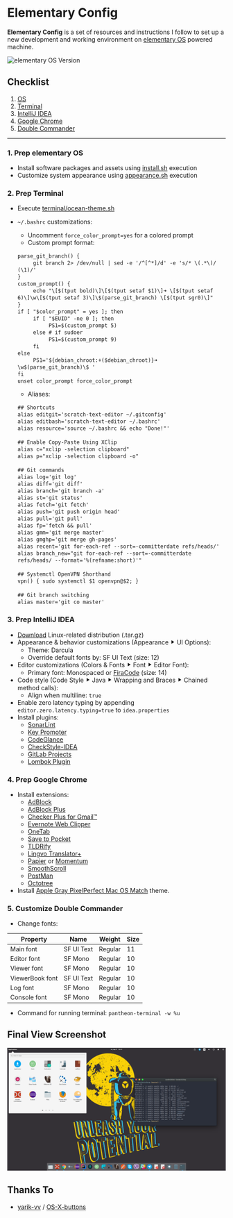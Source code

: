 # Elementary Config

**Elementary Config** is a set of resources and instructions I follow to set up a new development and working environment on  [elementary OS](https://elementary.io) powered machine.

![elementary OS Version](https://img.shields.io/badge/-0.4%20Loki-64b9f1.svg?logo=data%3Aimage%2Fpng%3Bbase64%2CiVBORw0KGgoAAAANSUhEUgAAAA4AAAAOCAYAAAAfSC3RAAABjUlEQVQ4T13SPcjPYRTG8c%2BFwWuJsJiYJCLEyqIICSmSSGGgDDIwCIW8FLJTYvESJvUYngkZKINVGURSSo9SnqNb91%2F%2F3NPvdzrfc65znRNDr6rm4igW9%2FAvTMR73EjyZZCewUdV7cBenMcntP%2FpeIQJOIU7Se435i%2FYobW922HMw8Ve9DJa8nNcw2iD0%2BXdwmbsajKTnBhSMqN32lJVrXNTcKCB5%2FAMb%2FESK5P8HALbjE%2BSbOzqVmFTAx8nadV2Yk2SY%2F8Ztg7Lk1zp4Hw8bOCjJFur6jQ%2BJGmy%2F76qmoJ7zbQk33vsLhY28EGSbVV1HGNJbvaEybiNq0le9VgzbjaWNvBpkk1VtQKXkqyrqkW4gHNJXndoDzZgNx408CxGkoxW1Qja0n%2FgSJLPVTULZzANh7CsFRiso%2B2oSWuujmE93mAmpnYl96uqOdzWsX9wANt78sEk41XVdrcAH5N861IbdL0dQpKHwyfX4H19rhf%2FrWQ1TuJWg%2F6d3JD9c9psWILfGMckvOtH%2FnWQ%2BwddkrYPQjXONwAAAABJRU5ErkJggg%3D%3D)

## Checklist

1. [OS](#1-prep-elementary-os)
2. [Terminal](#2-prep-terminal)
3. [IntelliJ IDEA](#3-prep-intellij-idea)
4. [Google Chrome](#4-prep-google-chrome)
5. [Double Commander](#5-customize-double-commander)

---

### 1. Prep elementary OS

- Install software packages and assets using [install.sh](install.sh) execution
- Customize system appearance using [appearance.sh](appearance.sh) execution

### 2. Prep Terminal

- Execute [terminal/ocean-theme.sh](terminal/ocean-theme.sh)
- `~/.bashrc` customizations:
  - Uncomment `force_color_prompt=yes` for a colored prompt
  - Custom prompt format:

  ```
  parse_git_branch() {
       git branch 2> /dev/null | sed -e '/^[^*]/d' -e 's/* \(.*\)/ (\1)/'
  }
  custom_prompt() {
       echo "\[$(tput bold)\]\[$(tput setaf $1)\]➜ \[$(tput setaf 6)\]\w\[$(tput setaf 3)\]\$(parse_git_branch) \[$(tput sgr0)\]"
  }
  if [ "$color_prompt" = yes ]; then
       if [ "$EUID" -ne 0 ]; then
            PS1=$(custom_prompt 5)
       else # if sudoer
            PS1=$(custom_prompt 9)
       fi
  else
       PS1='${debian_chroot:+($debian_chroot)}➜ \w$(parse_git_branch)\$ '
  fi
  unset color_prompt force_color_prompt
  ```

  - Aliases:

  ```
  ## Shortcuts
  alias editgit='scratch-text-editor ~/.gitconfig'
  alias editbash='scratch-text-editor ~/.bashrc'
  alias resource='source ~/.bashrc && echo "Done!"'

  ## Enable Copy-Paste Using XClip
  alias c="xclip -selection clipboard"
  alias p="xclip -selection clipboard -o"   

  ## Git commands
  alias log='git log'
  alias diff='git diff'
  alias branch='git branch -a'
  alias st='git status'
  alias fetch='git fetch'
  alias push='git push origin head'
  alias pull='git pull'
  alias fp='fetch && pull'
  alias gmm='git merge master'
  alias gmghp='git merge gh-pages'
  alias recent='git for-each-ref --sort=-committerdate refs/heads/'
  alias branch_new="git for-each-ref --sort=-committerdate refs/heads/ --format='%(refname:short)'"

  ## Systemctl OpenVPN Shorthand
  vpn() { sudo systemctl $1 openvpn@$2; }

  ## Git branch switching
  alias master='git co master'
  ```

### 3. Prep IntelliJ IDEA

- [Download](https://www.jetbrains.com/idea/specials/idea/idea.html) Linux-related distribution (.tar.gz)
- Appearance & behavior customizations (Appearance ⯈ UI Options):
  - Theme: Darcula
  - Override default fonts by: SF UI Text (size: 12)
- Editor customizations (Colors & Fonts ⯈ Font ⯈ Editor Font):
  - Primary font: Monospaced or [FiraCode](https://github.com/tonsky/FiraCode) (size: 14)
- Code style (Code Style ⯈ Java ⯈ Wrapping and Braces ⯈ Chained method calls):
  - Align when multiline: `true`
- Enable zero latency typing by appending `editor.zero.latency.typing=true` to `idea.properties`
- Install plugins:
  - [SonarLint](https://plugins.jetbrains.com/plugin/7973)
  - [Key Promoter](https://plugins.jetbrains.com/plugin/4455)
  - [CodeGlance](https://plugins.jetbrains.com/plugin/7275)
  - [CheckStyle-IDEA](https://plugins.jetbrains.com/plugin/1065)
  - [GitLab Projects](https://plugins.jetbrains.com/plugin/7975)
  - [Lombok Plugin](https://plugins.jetbrains.com/plugin/6317)

### 4. Prep Google Chrome

- Install extensions:
  - [AdBlock](https://chrome.google.com/webstore/detail/adblock/gighmmpiobklfepjocnamgkkbiglidom?utm_source=chrome-app-launcher-info-dialog)
  - [AdBlock Plus](https://chrome.google.com/webstore/detail/adblock-plus/cfhdojbkjhnklbpkdaibdccddilifddb?utm_source=chrome-app-launcher-info-dialog)
  - [Checker Plus for Gmail™](https://chrome.google.com/webstore/detail/checker-plus-for-gmail/oeopbcgkkoapgobdbedcemjljbihmemj?utm_source=chrome-app-launcher-info-dialog)
  - [Evernote Web Clipper](https://chrome.google.com/webstore/detail/evernote-web-clipper/pioclpoplcdbaefihamjohnefbikjilc?utm_source=chrome-app-launcher-info-dialog)
  - [OneTab](https://chrome.google.com/webstore/detail/onetab/chphlpgkkbolifaimnlloiipkdnihall?utm_source=chrome-app-launcher-info-dialog)
  - [Save to Pocket](https://chrome.google.com/webstore/detail/save-to-pocket/niloccemoadcdkdjlinkgdfekeahmflj?utm_source=chrome-app-launcher-info-dialog)
  - [TLDRify](https://chrome.google.com/webstore/detail/tldrify/dbphpdgmhigmaepjklmklmlcoinihjdo?utm_source=chrome-app-launcher-info-dialog)
  - [Lingvo Translator+](https://chrome.google.com/webstore/detail/lingvo-translator%20/gjceecgpmolmpdeidmfehcfepdfmmffl?utm_source=chrome-app-launcher-info-dialog)
  - [Papier](https://chrome.google.com/webstore/detail/papier/hhjeaokafplhjoogdemakihhdhffacia) or [Momentum](https://chrome.google.com/webstore/detail/momentum/laookkfknpbbblfpciffpaejjkokdgca?utm_source=chrome-app-launcher-info-dialog)
  - [SmoothScroll](https://chrome.google.com/webstore/detail/smoothscroll/nbokbjkabcmbfdlbddjidfmibcpneigj?utm_source=chrome-app-launcher-info-dialog)
  - [PostMan](https://chrome.google.com/webstore/detail/postman/fhbjgbiflinjbdggehcddcbncdddomop?utm_source=chrome-app-launcher-info-dialog)
  - [Octotree](https://chrome.google.com/webstore/detail/octotree/bkhaagjahfmjljalopjnoealnfndnagc?utm_source=chrome-app-launcher-info-dialog)
- Install [Apple Gray PixelPerfect Mac OS Match](https://chrome.google.com/webstore/detail/apple-gray-pixelperfect-m/oknopifggnllajnlkbomjflgbgjhpaej) theme.

### 5. Customize Double Commander

- Change fonts:

| Property        | Name       | Weight  | Size |
|-----------------|------------|---------|------|
| Main font       | SF UI Text | Regular | 11   |
| Editor font     | SF Mono    | Regular | 10   |
| Viewer font     | SF Mono    | Regular | 10   |
| ViewerBook font | SF UI Text | Regular | 10   |
| Log font        | SF Mono    | Regular | 10   |
| Console font    | SF Mono    | Regular | 10   |

- Command for running terminal: `pantheon-terminal -w %u`

## Final View Screenshot

![screenshot](final-view.png)

## Thanks To

- [yarik-vv](https://github.com/yarik-vv) / [OS-X-buttons](https://github.com/yarik-vv/OS-X-buttons)
